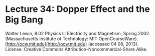 # Lecture 34: Dopper Effect and the Big Bang

Walter Lewin, 8.02 Physics II: Electricity and Magnetism, Spring 2002.<br>
(Massachusetts Institute of Technology: MIT OpenCourseWare).<br>
[http://ocw.mit.edu](http://ocw.mit.edu) (accessed 04 08, 2013).<br>
License: Creative Commons Attribution-Noncommercial-Share Alike.